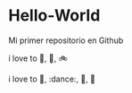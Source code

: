 # Hello-World

Mi primer repositorio en Github

i love to :running:, :icecream:, :bike:

i love to :dog:, :dance:, :pie:, :cake:
